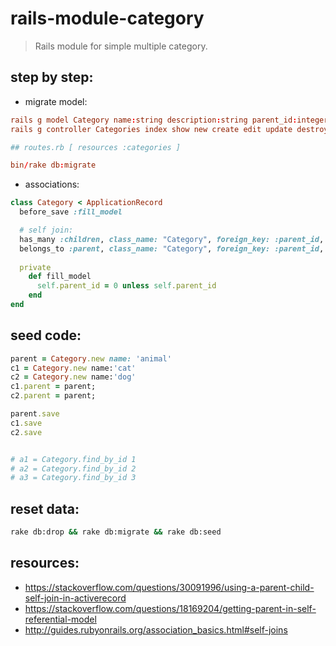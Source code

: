 # rails-module-category
> Rails module for simple multiple category.

## step by step:
+ migrate model:
```conf
rails g model Category name:string description:string parent_id:integer
rails g controller Categories index show new create edit update destroy

## routes.rb [ resources :categories ]

bin/rake db:migrate
```
+ associations:
```rb
class Category < ApplicationRecord
  before_save :fill_model

  # self join:
  has_many :children, class_name: "Category", foreign_key: :parent_id, inverse_of: :children
  belongs_to :parent, class_name: "Category", foreign_key: :parent_id, inverse_of: :parent, optional: true
  
  private
    def fill_model
      self.parent_id = 0 unless self.parent_id
    end
end
```

## seed code:
```rb
parent = Category.new name: 'animal'
c1 = Category.new name:'cat'
c2 = Category.new name:'dog'
c1.parent = parent;
c2.parent = parent;

parent.save
c1.save
c2.save


# a1 = Category.find_by_id 1
# a2 = Category.find_by_id 2
# a3 = Category.find_by_id 3

```

## reset data:
```bash
rake db:drop && rake db:migrate && rake db:seed
```


## resources:
+ https://stackoverflow.com/questions/30091996/using-a-parent-child-self-join-in-activerecord
+ https://stackoverflow.com/questions/18169204/getting-parent-in-self-referential-model
+ http://guides.rubyonrails.org/association_basics.html#self-joins